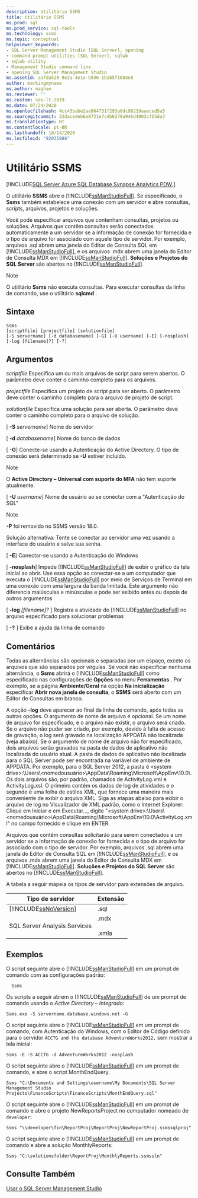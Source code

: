 ```yaml
---
description: Utilitário SSMS
title: Utilitário SSMS
ms.prod: sql
ms.prod_service: sql-tools
ms.technology: ssms
ms.topic: conceptual
helpviewer_keywords:
- SQL Server Management Studio [SQL Server], opening
- command prompt utilities [SQL Server], sqlwb
- sqlwb utility
- Management Studio command line
- opening SQL Server Management Studio
ms.assetid: aafda520-9e2a-4e1e-b936-1b165f1684e8
author: markingmyname
ms.author: maghan
ms.reviewer: ''
ms.custom: seo-lt-2019
ms.date: 07/24/2020
ms.openlocfilehash: 4cc43babe2ae064731f293a0dc96219aaeced5a5
ms.sourcegitcommit: 22dacedeb6e8721e7cdb6279a946d4002cfb5da3
ms.translationtype: HT
ms.contentlocale: pt-BR
ms.lasthandoff: 10/14/2020
ms.locfileid: "92035986"
---
```

# <a name="ssms-utility"></a>Utilitário SSMS

[!INCLUDE[SQL Server Azure SQL Database Synapse Analytics PDW ](../includes/applies-to-version/sql-asdb-asdbmi-asa-pdw.md)]

O utilitário **SSMS** abre o [!INCLUDE[ssManStudioFull](../includes/ssmanstudiofull-md.md)]. Se especificado, o **Ssms** também estabelece uma conexão com um servidor e abre consultas, scripts, arquivos, projetos e soluções.

Você pode especificar arquivos que contenham consultas, projetos ou soluções. Arquivos que contêm consultas serão conectados automaticamente a um servidor se a informação de conexão for fornecida e o tipo de arquivo for associado com aquele tipo de servidor. Por exemplo, arquivos .sql abrem uma janela do Editor de Consulta SQL em [!INCLUDE[ssManStudioFull](../includes/ssmanstudiofull-md.md)], e os arquivos .mdx abrem uma janela do Editor de Consulta MDX em [!INCLUDE[ssManStudioFull](../includes/ssmanstudiofull-md.md)]. **Soluções e Projetos do SQL Server** são abertos no [!INCLUDE[ssManStudioFull](../includes/ssmanstudiofull-md.md)].

> [!NOTE]
> O utilitário **Ssms** não executa consultas. Para executar consultas da linha de comando, use o utilitário **sqlcmd** . 

## <a name="syntax"></a>Sintaxe

```syntaxsql
Ssms
[scriptfile] [projectfile] [solutionfile] 
[-S servername] [-d databasename] [-G] [-U username] [-E] [-nosplash] [-log [filename]?] [-?] 
```

## <a name="arguments"></a>Argumentos

*scriptfile* Especifica um ou mais arquivos de script para serem abertos. O parâmetro deve conter o caminho completo para os arquivos. 

*projectfile* Especifica um projeto de script para ser aberto. O parâmetro deve conter o caminho completo para o arquivo de projeto de script. 

*solutionfile* Especifica uma solução para ser aberta. O parâmetro deve conter o caminho completo para o arquivo de solução. 

[ **-S** _servername_] Nome do servidor

[ **-d** _databasename_] Nome do banco de dados

[ **-G**] Conecte-se usando a Autenticação do Active Directory. O tipo de conexão será determinado se **-U** estiver incluído.

> [!Note]
> O **Active Directory – Universal com suporte do MFA** não tem suporte atualmente.

[ **-U** _username_] Nome de usuário ao se conectar com a "Autenticação do SQL"

> [!Note]
> **-P** foi removido no SSMS versão 18.0.
>
> Solução alternativa: Tente se conectar ao servidor uma vez usando a interface do usuário e salve sua senha.

[ **-E**] Conectar-se usando a Autenticação do Windows

[ **-nosplash**] Impede [!INCLUDE[ssManStudioFull](../includes/ssmanstudiofull-md.md)] de exibir o gráfico da tela inicial ao abrir. Use essa opção ao conectar-se a um computador que executa o [!INCLUDE[ssManStudioFull](../includes/ssmanstudiofull-md.md)] por meio de Serviços de Terminal em uma conexão com uma largura da banda limitada. Este argumento não diferencia maiúsculas e minúsculas e pode ser exibido antes ou depois de outros argumentos

[ **-log** _[filename]?_ ] Registra a atividade do [!INCLUDE[ssManStudioFull](../includes/ssmanstudiofull-md.md)] no arquivo especificado para solucionar problemas

[ **-?** ] Exibe a ajuda da linha de comando

## <a name="remarks"></a>Comentários

Todas as alternâncias são opcionais e separadas por um espaço, exceto os arquivos que são separados por vírgulas. Se você não especificar nenhuma alternância, o **Ssms** abrirá o [!INCLUDE[ssManStudioFull](../includes/ssmanstudiofull-md.md)] como especificado nas configurações de **Opções** no menu **Ferramentas** . Por exemplo, se a página **Ambiente/Geral** na opção **Na inicialização** especificar **Abrir nova janela de consulta**, o **SSMS** será aberto com um Editor de Consultas em branco.

A opção **-log** deve aparecer ao final da linha de comando, após todas as outras opções. O argumento de nome de arquivo é opcional. Se um nome de arquivo for especificado, e o arquivo não existir, o arquivo será criado. Se o arquivo não puder ser criado, por exemplo, devido à falta de acesso de gravação, o log será gravado na localização APPDATA não localizada (veja abaixo). Se o argumento de nome de arquivo não for especificado, dois arquivos serão gravados na pasta de dados de aplicativo não localizada do usuário atual. A pasta de dados de aplicativo não localizada para o SQL Server pode ser encontrada na variável de ambiente de APPDATA. Por exemplo, para o SQL Server 2012, a pasta é \<system drive>:\Users\\<nomedousuário\>\AppData\Roaming\Microsoft\AppEnv\10.0\\. Os dois arquivos são, por padrão, chamados de ActivityLog.xml e ActivityLog.xsl. O primeiro contém os dados de log de atividades e o segundo é uma folha de estilos XML, que fornece uma maneira mais conveniente de exibir o arquivo XML. Siga as etapas abaixo para exibir o arquivo de log no Visualizador de XML padrão, como o Internet Explorer: Clique em Iniciar e em Executar…, digite "\<system drive>:\Users\\<nomedousuário\>\AppData\Roaming\Microsoft\AppEnv\10.0\ActivityLog.xml" no campo fornecido e clique em ENTER.

Arquivos que contêm consultas solicitarão para serem conectados a um servidor se a informação de conexão for fornecida e o tipo de arquivo for associado com o tipo de servidor. Por exemplo, arquivos .sql abrem uma janela do Editor de Consulta SQL em [!INCLUDE[ssManStudioFull](../includes/ssmanstudiofull-md.md)], e os arquivos .mdx abrem uma janela do Editor de Consulta MDX em [!INCLUDE[ssManStudioFull](../includes/ssmanstudiofull-md.md)]. **Soluções e Projetos do SQL Server** são abertos no [!INCLUDE[ssManStudioFull](../includes/ssmanstudiofull-md.md)].

A tabela a seguir mapeia os tipos de servidor para extensões de arquivo.

| Tipo de servidor | Extensão |
|-------------|-----------|
|[!INCLUDE[ssNoVersion](../includes/ssnoversion-md.md)]|.sql|
|SQL Server Analysis Services|.mdx<br /><br /> .xmla|

## <a name="examples"></a>Exemplos

O script seguinte abre o [!INCLUDE[ssManStudioFull](../includes/ssmanstudiofull-md.md)] em um prompt de comando com as configurações padrão:

```console
  Ssms
```

Os scripts a seguir abrem o [!INCLUDE[ssManStudioFull](../includes/ssmanstudiofull-md.md)] de um prompt de comando usando o *Active Directory – Integrado*:

```console
Ssms.exe -S servername.database.windows.net -G
```

O script seguinte abre o [!INCLUDE[ssManStudioFull](../includes/ssmanstudiofull-md.md)] em um prompt de comando, com Autenticação do Windows, com o Editor de Código definido para o servidor `ACCTG and the database AdventureWorks2012,` sem mostrar a tela inicial:

```console
Ssms -E -S ACCTG -d AdventureWorks2012 -nosplash
```

O script seguinte abre o [!INCLUDE[ssManStudioFull](../includes/ssmanstudiofull-md.md)] em um prompt de comando, e abre o script MonthEndQuery.

```console
Ssms "C:\Documents and Settings\username\My Documents\SQL Server Management Studio Projects\FinanceScripts\FinanceScripts\MonthEndQuery.sql"
```

O script seguinte abre o [!INCLUDE[ssManStudioFull](../includes/ssmanstudiofull-md.md)] em um prompt de comando e abre o projeto NewReportsProject no computador nomeado de `developer`:

```console
Ssms "\\developer\fin\ReportProj\ReportProj\NewReportProj.ssmssqlproj"
```

O script seguinte abre o [!INCLUDE[ssManStudioFull](../includes/ssmanstudiofull-md.md)] em um prompt de comando e abre a solução MonthlyReports: 

```console
Ssms "C:\solutionsfolder\ReportProj\MonthlyReports.ssmssln"
```

## <a name="see-also"></a>Consulte Também

[Usar o SQL Server Management Studio](./sql-server-management-studio-ssms.md)